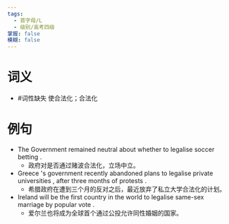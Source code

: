 ```yaml
---
tags:
  - 首字母/L
  - 级别/高考四级
掌握: false
模糊: false
---
```

# 词义
- #词性缺失 使合法化；合法化
# 例句
- The Government remained neutral about whether to legalise soccer betting .
	- 政府对是否通过赌波合法化，立场中立。
- Greece 's government recently abandoned plans to legalise private universities , after three months of protests .
	- 希腊政府在遭到三个月的反对之后，最近放弃了私立大学合法化的计划。
- Ireland will be the first country in the world to legalise same-sex marriage by popular vote .
	- 爱尔兰也将成为全球首个通过公投允许同性婚姻的国家。
